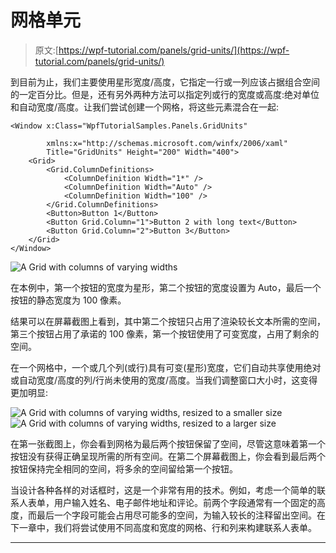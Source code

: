 # 网格单元

> 原文:[https://wpf-tutorial.com/panels/grid-units/](https://wpf-tutorial.com/panels/grid-units/)

到目前为止，我们主要使用星形宽度/高度，它指定一行或一列应该占据组合空间的一定百分比。但是，还有另外两种方法可以指定列或行的宽度或高度:绝对单位和自动宽度/高度。让我们尝试创建一个网格，将这些元素混合在一起:

```
<Window x:Class="WpfTutorialSamples.Panels.GridUnits"

        xmlns:x="http://schemas.microsoft.com/winfx/2006/xaml"
        Title="GridUnits" Height="200" Width="400">
	<Grid>
		<Grid.ColumnDefinitions>
			<ColumnDefinition Width="1*" />
			<ColumnDefinition Width="Auto" />
			<ColumnDefinition Width="100" />
		</Grid.ColumnDefinitions>
		<Button>Button 1</Button>
		<Button Grid.Column="1">Button 2 with long text</Button>
		<Button Grid.Column="2">Button 3</Button>
	</Grid>
</Window>
```

![](../Images/7a1f24117a034513a0222667171be34a.png "A Grid with columns of varying widths")

在本例中，第一个按钮的宽度为星形，第二个按钮的宽度设置为 Auto，最后一个按钮的静态宽度为 100 像素。

结果可以在屏幕截图上看到，其中第二个按钮只占用了渲染较长文本所需的空间，第三个按钮占用了承诺的 100 像素，第一个按钮使用了可变宽度，占用了剩余的空间。

在一个网格中，一个或几个列(或行)具有可变(星形)宽度，它们自动共享使用绝对或自动宽度/高度的列/行尚未使用的宽度/高度。当我们调整窗口大小时，这变得更加明显:

<input type="hidden" name="IL_IN_ARTICLE"> ![](../Images/3edd1842bf6469d6958089b582c67098.png "A Grid with columns of varying widths, resized to a smaller size")![](../Images/847e332b7ce672148a85e4554e8e8e60.png "A Grid with columns of varying widths, resized to a larger size")

在第一张截图上，你会看到网格为最后两个按钮保留了空间，尽管这意味着第一个按钮没有获得正确呈现所需的所有空间。在第二个屏幕截图上，你会看到最后两个按钮保持完全相同的空间，将多余的空间留给第一个按钮。

当设计各种各样的对话框时，这是一个非常有用的技术。例如，考虑一个简单的联系人表单，用户输入姓名、电子邮件地址和评论。前两个字段通常有一个固定的高度，而最后一个字段可能会占用尽可能多的空间，为输入较长的注释留出空间。在下一章中，我们将尝试使用不同高度和宽度的网格、行和列来构建联系人表单。

* * *